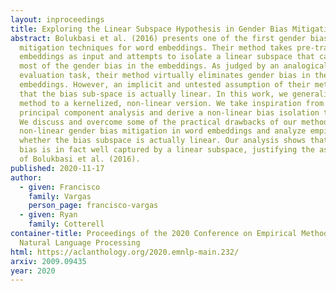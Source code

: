```yaml
---
layout: inproceedings
title: Exploring the Linear Subspace Hypothesis in Gender Bias Mitigation
abstract: Bolukbasi et al. (2016) presents one of the first gender bias
  mitigation techniques for word embeddings. Their method takes pre-trained word
  embeddings as input and attempts to isolate a linear subspace that captures
  most of the gender bias in the embeddings. As judged by an analogical
  evaluation task, their method virtually eliminates gender bias in the
  embeddings. However, an implicit and untested assumption of their method is
  that the bias sub-space is actually linear. In this work, we generalize their
  method to a kernelized, non-linear version. We take inspiration from kernel
  principal component analysis and derive a non-linear bias isolation technique.
  We discuss and overcome some of the practical drawbacks of our method for
  non-linear gender bias mitigation in word embeddings and analyze empirically
  whether the bias subspace is actually linear. Our analysis shows that gender
  bias is in fact well captured by a linear subspace, justifying the assumption
  of Bolukbasi et al. (2016).
published: 2020-11-17
author:
  - given: Francisco
    family: Vargas
    person_page: francisco-vargas
  - given: Ryan
    family: Cotterell
container-title: Proceedings of the 2020 Conference on Empirical Methods in
  Natural Language Processing
html: https://aclanthology.org/2020.emnlp-main.232/
arxiv: 2009.09435
year: 2020
---
```

